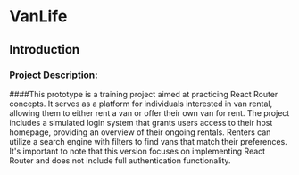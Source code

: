 # VanLife

## Introduction

### Project Description:

####This prototype is a training project aimed at practicing React Router concepts. 
It serves as a platform for individuals interested in van rental, allowing them to either rent a van or offer their own van for rent. 
The project includes a simulated login system that grants users access to their host homepage, providing an overview of their ongoing rentals. 
Renters can utilize a search engine with filters to find vans that match their preferences. 
It's important to note that this version focuses on implementing React Router and does not include full authentication functionality.
